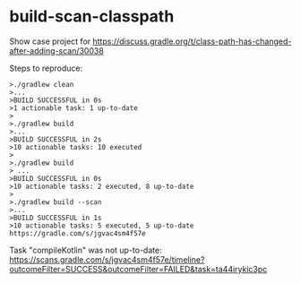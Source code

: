 # build-scan-classpath

Show case project for https://discuss.gradle.org/t/class-path-has-changed-after-adding-scan/30038

Steps to reproduce:

```
>./gradlew clean
>...
>BUILD SUCCESSFUL in 0s
>1 actionable task: 1 up-to-date
>
>./gradlew build
>...
>BUILD SUCCESSFUL in 2s
>10 actionable tasks: 10 executed
>
>./gradlew build
> ...
>BUILD SUCCESSFUL in 0s
>10 actionable tasks: 2 executed, 8 up-to-date
>
>./gradlew build --scan
>...
>BUILD SUCCESSFUL in 1s
>10 actionable tasks: 5 executed, 5 up-to-date
https://gradle.com/s/jgvac4sm4f57e
```

Task "compileKotlin" was not up-to-date: https://scans.gradle.com/s/jgvac4sm4f57e/timeline?outcomeFilter=SUCCESS&outcomeFilter=FAILED&task=ta44irykic3pc
